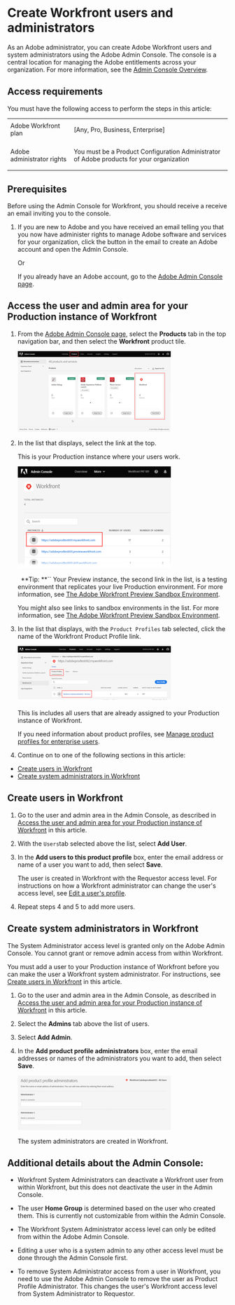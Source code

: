 

# Create Workfront users and administrators

As an Adobe administrator, you can create Adobe Workfront users and system administrators using the Adobe Admin Console. The console is a central location for managing the Adobe entitlements across your organization. For more information, see the [Admin Console Overview](https://helpx.adobe.com/enterprise/using/admin-console.html).

## Access requirements

You must have the following access to perform the steps in this article:

<table cellspacing="0"> 
 <col> 
 <col> 
 <tbody> 
  <tr> 
   <td role="rowheader">Adobe Workfront plan</td> 
   <td> <p>[Any, Pro, Business, Enterprise] <!--
      Any?
     --></p> </td> 
  </tr> 
  <tr> 
   <td role="rowheader">Adobe administrator rights</td> 
   <td> <p>You must be a Product Configuration Administrator of Adobe products for your organization</p> </td> 
  </tr> 
 </tbody> 
</table>

## Prerequisites

Before using the Admin Console for Workfront, you should receive a receive an email inviting you to the console.

1. If you are new to Adobe and you have received an email telling you that you now have administer rights to manage Adobe software and services for your organization, click the button in the email to create an Adobe account and open the Admin Console.

   Or

   If you already have an Adobe account, go to the [Adobe Admin Console page](https://adminconsole.adobe.com/).

## Access the user and admin area for your Production instance of Workfront

1. From the [Adobe Admin Console page](https://adminconsole.adobe.com/), select the **Products** tab in the top navigation bar, and then select the **Workfront** product tile.

   ![](assets/admin-product-350x184.png)

1. In the list that displays, select the link at the top.

   This is your Production instance where your users work.

   ![](assets/instances-350x232.png)

   ` `**Tip: **`` Your Preview instance, the second link in the list, is a testing environment that replicates your live Production environment. For more information, see [The Adobe Workfront Preview Sandbox Environment](../../administration-and-setup/set-up-workfront/workfront-testing-environments/wf-preview-sandbox-environment.md).

   You might also see links to sandbox environments in the list. For more information, see [The Adobe Workfront Preview Sandbox Environment](../../administration-and-setup/set-up-workfront/workfront-testing-environments/wf-preview-sandbox-environment.md).

1. In the list that displays, with the `Product Profiles` tab selected, click the name of the Workfront Product Profile link.

   ![](assets/prod-profile-350x127.png)

   This lis includes all users that are already assigned to your Production instance of Workfront.

   If you need information about product profiles, see [Manage product profiles for enterprise users](../../administration-and-setup/add-users/access-levels-and-object-permissions/access-levels-overview.md#manage-product-profiles.html).

1. Continue on to one of the following sections in this article:

  * [Create users in Workfront](#create) 
  * [Create system administrators in Workfront](#create2)

## Create users in Workfront

1. Go to the user and admin area in the Admin Console, as described in [Access the user and admin area for your Production instance of Workfront](#access) in this article.
1. With the `Users`tab selected above the list, select **Add User**.
1. In the **Add users to this product profile** box, enter the email address or name of a user you want to add, then select **Save**.

   The user is created in Workfront with the Requestor access level. For instructions on how a Workfront administrator can change the user's access level, see [Edit a user's profile](../../administration-and-setup/add-users/create-and-manage-users/edit-a-users-profile.md).

1. Repeat steps 4 and 5 to add more users.

## Create system administrators in Workfront

The System Administrator access level is granted only on the Adobe Admin Console. You cannot grant or remove admin access from within Workfront.

You must add a user to your Production instance of Workfront before you can make the user a Workfront system administrator. For instructions, see [Create users in Workfront](#create) in this article.

1. Go to the user and admin area in the Admin Console, as described in [Access the user and admin area for your Production instance of Workfront](#access) in this article.
1. Select the **Admins** tab above the list of users. 
1. Select **Add Admin**.
1. In the **Add product profile administrators** box, enter the email addresses or names of the administrators you want to add, then select **Save**.

   ![](assets/add-admin-350x124.png)

   The system administrators are created in Workfront.

## Additional details about the Admin Console:

* Workfront System Administrators can deactivate a Workfront user from within Workfront, but this does not deactivate the user in the Admin Console.

  <!--
  For information about deactivating a user in Workfront, see
  -->

* The user **Home Group** is determined based on the user who created them. This is currently not customizable from within the Admin Console.
* The Workfront System Administrator access level can only be edited from within the Adobe Admin Console.
* Editing a user who is a system admin to any other access level must be done through the Admin Console first. 
* To remove System Administrator access from a user in Workfront, you need to use the Adobe Admin Console to remove the user as Product Profile Administrator. This changes the user's Workfront access level from System Administrator to Requestor.

